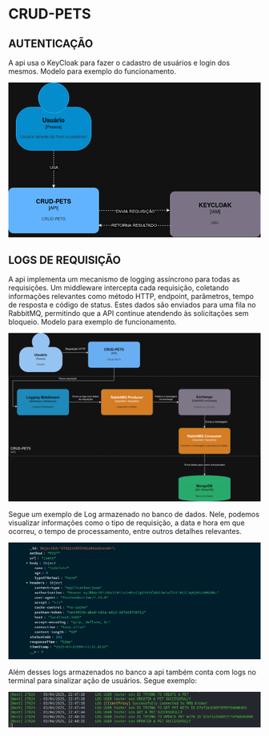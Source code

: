 # CRUD-PETS

## AUTENTICAÇÃO

A api usa o KeyCloak para fazer o cadastro de usuários e login dos mesmos.
Modelo para exemplo do funcionamento.

![C4Model keycloak](assets/IAM.png)

## LOGS DE REQUISIÇÃO

A api implementa um mecanismo de logging assíncrono para todas as requisições. Um middleware intercepta cada requisição, coletando informações relevantes como método HTTP, endpoint, parâmetros, tempo de resposta e código de status. Estes dados são enviados para uma fila no RabbitMQ, permitindo que a API continue atendendo às solicitações sem bloqueio.
Modelo para exemplo de funcionamento.

![C4Model RabbitMQ](assets/DiagramaRabbitMqLogging.drawio.png)

Segue um exemplo de Log armazenado no banco de dados. Nele, podemos visualizar informações como o tipo de requisição, a data e hora em que ocorreu, o tempo de processamento, entre outros detalhes relevantes.

![Exemplo Log](assets/exemploLog.png)

Além desses logs armazenados no banco a api também conta com logs no terminal para sinalizar ação de usuários. Segue exemplo:

![Exemplo Log no terminak](assets/logExample.png)
